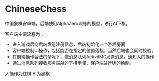 # ChineseChess

中国象棋安卓端，后端使用AlphaZero训练的模型，进行AI下棋。

客户端主要流程为：
* 进入游戏后向后端发送注册信息，后端初始化一个游戏房间
* 客户端控制UI操作，包括能否在指定的位置落棋，当然后端也会同时校验。
* 在前端操作合法的情况下，像消息队列ActivitMQ发送消息，通知人的操作
* 通过消息队列接收服务端AI的下棋步骤，客户端进行UI的绘制。



人操作为红棋
AI为黑棋
